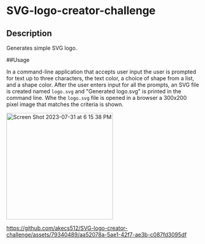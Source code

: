 # SVG-logo-creator-challenge

## Description

Generates simple SVG logo.


##Usage

In a command-line application that accepts user input the user is prompted for text up to three characters, the text color, a choice of shape from a list, and a shape color.
After the user enters input for all the prompts, an SVG file is created named `logo.svg` and "Generated logo.svg" is printed in the command line.
Whe the `logo.svg` file is opened in a browser a 300x200 pixel image that matches the criteria is shown.

<img width="278" alt="Screen Shot 2023-07-31 at 6 15 38 PM" src="https://github.com/akecs512/SVG-logo-creator-challenge/assets/79340489/63d02890-ec30-4a0d-852e-b6e211c4b00a">



https://github.com/akecs512/SVG-logo-creator-challenge/assets/79340489/aa52078a-5ae1-42f7-ae3b-c087fd3095df

